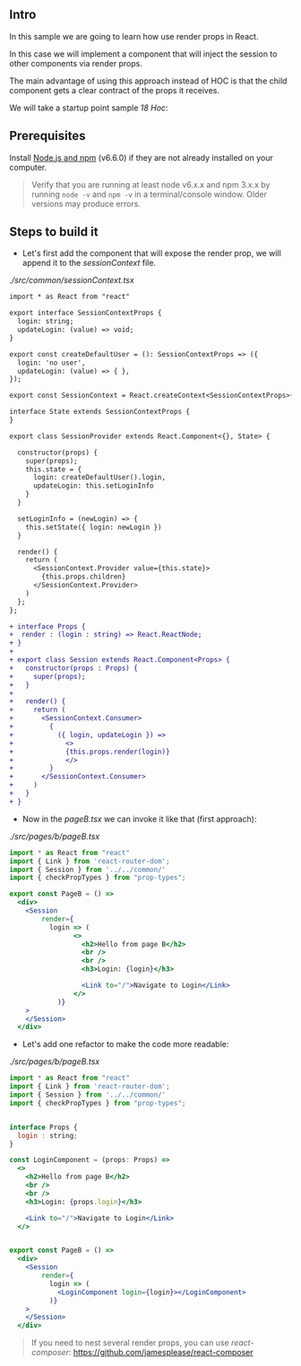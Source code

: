 ## Intro

In this sample we are going to learn how use render props in React.

In this case we will implement a component that will inject the session to other components via render props.

The main advantage of using this approach instead of HOC is that the child component gets a clear contract of the props it receives.

We will take a startup point sample _18 Hoc_:

## Prerequisites

Install [Node.js and npm](https://nodejs.org/en/) (v6.6.0) if they are not already installed on your computer.

> Verify that you are running at least node v6.x.x and npm 3.x.x by running `node -v` and `npm -v` in a terminal/console window. Older versions may produce errors.

## Steps to build it

- Let's first add the component that will expose the render prop, we will append it to
the _sessionContext_ file.

_./src/common/sessionContext.tsx_

```diff
import * as React from "react"

export interface SessionContextProps {
  login: string;
  updateLogin: (value) => void;
}

export const createDefaultUser = (): SessionContextProps => ({
  login: 'no user',
  updateLogin: (value) => { },
});

export const SessionContext = React.createContext<SessionContextProps>(createDefaultUser());

interface State extends SessionContextProps {
}

export class SessionProvider extends React.Component<{}, State> {

  constructor(props) {
    super(props);
    this.state = {
      login: createDefaultUser().login,
      updateLogin: this.setLoginInfo
    }
  }

  setLoginInfo = (newLogin) => {
    this.setState({ login: newLogin })
  }

  render() {
    return (
      <SessionContext.Provider value={this.state}>
        {this.props.children}
      </SessionContext.Provider>
    )
  };
};

+ interface Props {
+  render : (login : string) => React.ReactNode;
+ }
+
+ export class Session extends React.Component<Props> {
+   constructor(props : Props) {
+     super(props);
+   }
+
+   render() {
+     return (
+       <SessionContext.Consumer>
+         {
+           ({ login, updateLogin }) =>
+             <>
+             {this.props.render(login)}
+             </>
+         }
+       </SessionContext.Consumer>
+     )
+   }
+ }
```

- Now in the _pageB.tsx_ we can invoke it like that (first approach):

_./src/pages/b/pageB.tsx_

```jsx
import * as React from "react"
import { Link } from 'react-router-dom';
import { Session } from '../../common/'
import { checkPropTypes } from "prop-types";

export const PageB = () =>
  <div>
    <Session
        render={
          login => (
                <>
                  <h2>Hello from page B</h2>
                  <br />
                  <br />
                  <h3>Login: {login}</h3>

                  <Link to="/">Navigate to Login</Link>
                </>
            )}
    >
    </Session>
  </div>
```

- Let's add one refactor to make the code more readable:

_./src/pages/b/pageB.tsx_

```jsx
import * as React from "react"
import { Link } from 'react-router-dom';
import { Session } from '../../common/'
import { checkPropTypes } from "prop-types";


interface Props {
  login : string;
}

const LoginComponent = (props: Props) =>
  <>
    <h2>Hello from page B</h2>
    <br />
    <br />
    <h3>Login: {props.login}</h3>

    <Link to="/">Navigate to Login</Link>
  </>


export const PageB = () =>
  <div>
    <Session
        render={
          login => (
            <LoginComponent login={login}></LoginComponent>
          )}
    >
    </Session>
  </div>
```

> If you need to nest several render props, you can use _react-composer_: https://github.com/jamesplease/react-composer


